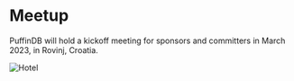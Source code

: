# Meetup

PuffinDB will hold a kickoff meeting for sponsors and committers in March 2023, in Rovinj, Croatia.

![Hotel](https://res.cloudinary.com/maistra/image/upload/v1626684543/Proprietes/Collection%20/Rovinj/Grand%20Park%20Hotel/Units/Sunset%20Signature%20Suite/M20_014_00021_wkg8c6.jpg)
